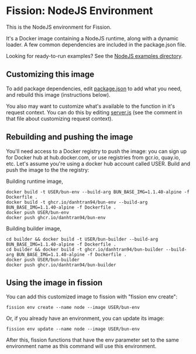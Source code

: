 # Fission: NodeJS Environment

This is the NodeJS environment for Fission.

It's a Docker image containing a NodeJS runtime, along with a dynamic
loader.  A few common dependencies are included in the package.json
file.

Looking for ready-to-run examples? See the [NodeJS examples directory](../../examples/nodejs).

## Customizing this image

To add package dependencies, edit [package.json](./package.json) to add what you need, and rebuild this image (instructions below).

You also may want to customize what's available to the function in it's request context.
You can do this by editing [server.js](./server.js) (see the comment in that file about customizing request context).

## Rebuilding and pushing the image

You'll need access to a Docker registry to push the image: you can sign up for Docker hub at hub.docker.com, or use registries from gcr.io, quay.io, etc.
Let's assume you're using a docker hub account called USER.
Build and push the image to the the registry:

Building runtime image,

```console
docker build -t USER/bun-env --build-arg BUN_BASE_IMG=1.1.40-alpine -f Dockerfile .
docker build -t ghcr.io/danhtran94/bun-env --build-arg BUN_BASE_IMG=1.1.40-alpine -f Dockerfile .
docker push USER/bun-env
docker push ghcr.io/danhtran94/bun-env
```

Building builder image,

```console
cd builder && docker build -t USER/bun-builder --build-arg BUN_BASE_IMG=1.1.40-alpine -f Dockerfile .
cd builder && docker build -t ghcr.io/danhtran94/bun-builder --build-arg BUN_BASE_IMG=1.1.40-alpine -f Dockerfile .
docker push USER/bun-builder
docker push ghcr.io/danhtran94/bun-builder
```

## Using the image in fission

You can add this customized image to fission with "fission env create":

```console
fission env create --name node --image USER/bun-env
```

Or, if you already have an environment, you can update its image:

```console
fission env update --name node --image USER/bun-env
```

After this, fission functions that have the env parameter set to the
same environment name as this command will use this environment.
